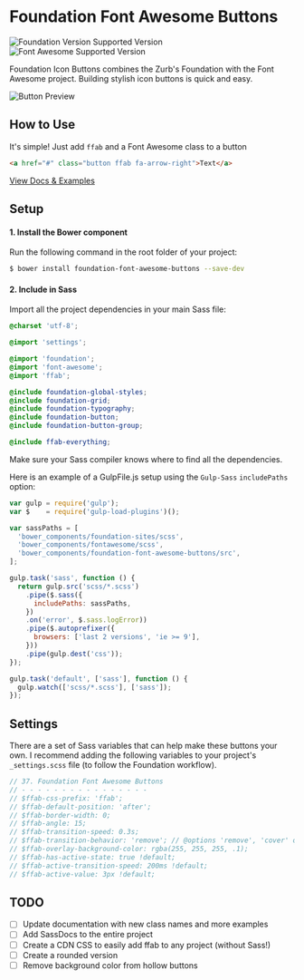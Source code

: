 # Foundation Font Awesome Buttons
![Foundation Version Supported Version](https://img.shields.io/badge/Foundation_For_Sites-v6.2.x-blue.svg?style=flat-square)
![Font Awesome Supported Version](https://img.shields.io/badge/Font_Awesome-v4.6.x-green.svg?style=flat-square)

Foundation Icon Buttons combines the Zurb's Foundation with the Font Awesome project. Building stylish icon buttons is quick and easy.

![Button Preview](https://raw.githubusercontent.com/joshmedeski/foundation-font-awesome-buttons/master/ffab-preview.png)

## How to Use

It's simple! Just add `ffab` and a Font Awesome class to a button

```html
<a href="#" class="button ffab fa-arrow-right">Text</a>
```

[View Docs & Examples](http://joshmedeski.github.io/foundation-font-awesome-buttons//)

## Setup

#### 1. Install the Bower component

Run the following command in the root folder of your project:

```bash
$ bower install foundation-font-awesome-buttons --save-dev
```

#### 2. Include in Sass

Import all the project dependencies in your main Sass file:

```scss
@charset 'utf-8';

@import 'settings';

@import 'foundation';
@import 'font-awesome';
@import 'ffab';

@include foundation-global-styles;
@include foundation-grid;
@include foundation-typography;
@include foundation-button;
@include foundation-button-group;

@include ffab-everything;
```

Make sure your Sass compiler knows where to find all the dependencies.

Here is an example of a GulpFile.js setup using the `Gulp-Sass` `includePaths` option:

```js
var gulp = require('gulp');
var $    = require('gulp-load-plugins')();

var sassPaths = [
  'bower_components/foundation-sites/scss',
  'bower_components/fontawesome/scss',
  'bower_components/foundation-font-awesome-buttons/src',
];

gulp.task('sass', function () {
  return gulp.src('scss/*.scss')
    .pipe($.sass({
      includePaths: sassPaths,
    })
    .on('error', $.sass.logError))
    .pipe($.autoprefixer({
      browsers: ['last 2 versions', 'ie >= 9'],
    }))
    .pipe(gulp.dest('css'));
});

gulp.task('default', ['sass'], function () {
  gulp.watch(['scss/*.scss'], ['sass']);
});
```


## Settings

There are a set of Sass variables that can help make these buttons your own. I recommend adding the following variables to your project's `_settings.scss` file (to follow the Foundation workflow).

```scss
// 37. Foundation Font Awesome Buttons
// - - - - - - - - - - - - - - - -
// $ffab-css-prefix: 'ffab';
// $ffab-default-position: 'after';
// $ffab-border-width: 0;
// $ffab-angle: 15;
// $ffab-transition-speed: 0.3s;
// $ffab-transition-behavior: 'remove'; // @options 'remove', 'cover' or 'none'
// $ffab-overlay-background-color: rgba(255, 255, 255, .1);
// $ffab-has-active-state: true !default;
// $ffab-active-transition-speed: 200ms !default;
// $ffab-active-value: 3px !default;
```

## TODO

- [ ] Update documentation with new class names and more examples
- [ ] Add SassDocs to the entire project
- [ ] Create a CDN CSS to easily add ffab to any project (without Sass!)
- [ ] Create a rounded version
- [ ] Remove background color from hollow buttons
